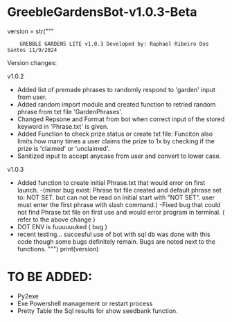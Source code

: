 # GreebleGardensBot-v1.0.3-Beta
version = str("""

        GREBBLE GARDENS LITE v1.0.3 Developed by: Raphael Ribeiro Dos Santos 11/9/2024

Version changes:

v1.0.2
* Added list of premade phrases to randomly respond to 'garden' input from user.
* Added random import module and created function to retried random phrase from txt file 'GardenPhrases'.
* Changed Repsone and Format from bot when correct input of the stored keyword in 'Phrase.txt' is given.
* Added Function to check prize status or create txt file: 
    Funciton also limits how many times a user claims the prize to 1x by checking if the prize is 'claimed' or 'unclaimed'.
* Sanitized input to accept anycase from user and convert to lower case.

v1.0.3
* Added function to create initial Phrase.txt that would error on first launch. 
    -(minor bug exist: Phrase txt file created and default phrase set to: NOT SET. but can not be read on initial start with "NOT SET". user must enter the first phrase with slash command.)
    -Fixed bug that could not find Phrase.txt file on first use and would error program in terminal. ( refer to the above change )
* DOT ENV is fuuuuuuked ( bug ) 
* recent testing...  succesful use of bot with sql db was done with this code though some bugs definitely remain. Bugs are noted next to the functions. 
""")
print(version)


#        TO BE ADDED: 
* Py2exe
* Exe Powershell management or restart process
* Pretty Table the Sql results for show seedbank function.
